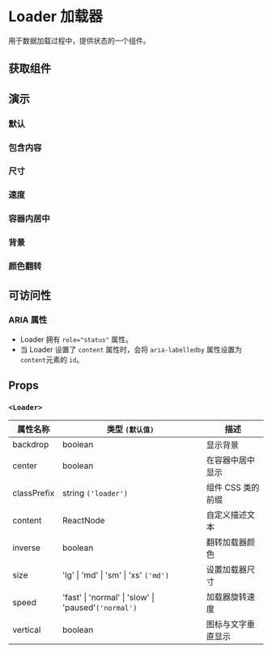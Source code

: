 # Loader 加载器

用于数据加载过程中，提供状态的一个组件。

## 获取组件

<!--{include:<import-guide>}-->

## 演示

### 默认

<!--{include:`basic.md`}-->

### 包含内容

<!--{include:`content.md`}-->

### 尺寸

<!--{include:`size.md`}-->

### 速度

<!--{include:`speed.md`}-->

### 容器内居中

<!--{include:`center.md`}-->

### 背景

<!--{include:`backdrop.md`}-->

### 颜色翻转

<!--{include:`inverse.md`}-->

## 可访问性

### ARIA 属性

- Loader 拥有 `role="status"` 属性。
- 当 Loader 设置了 `content` 属性时，会将 `aria-labelledby` 属性设置为 `content`元素的 `id`。

## Props

### `<Loader>`

| 属性名称    | 类型 `(默认值)`                                      | 描述               |
| ----------- | ---------------------------------------------------- | ------------------ |
| backdrop    | boolean                                              | 显示背景           |
| center      | boolean                                              | 在容器中居中显示   |
| classPrefix | string `('loader')`                                  | 组件 CSS 类的前缀  |
| content     | ReactNode                                            | 自定义描述文本     |
| inverse     | boolean                                              | 翻转加载器颜色     |
| size        | 'lg' \| 'md' \| 'sm' \| 'xs' `('md')`                | 设置加载器尺寸     |
| speed       | 'fast' \| 'normal' \| 'slow' \| 'paused'`('normal')` | 加载器旋转速度     |
| vertical    | boolean                                              | 图标与文字垂直显示 |
